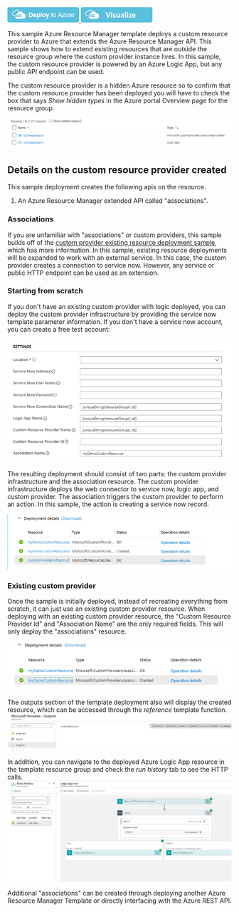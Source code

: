 <a href="https://portal.azure.com/#create/Microsoft.Template/uri/https%3A%2F%2Fraw.githubusercontent.com%2Fjjbfour%2Fazure-quickstart-templates%2Fmaster%2F301-managed-application-servicenow-tickets%2Fazuredeploy.json" target="_blank">
    <img src="https://raw.githubusercontent.com/Azure/azure-quickstart-templates/master/1-CONTRIBUTION-GUIDE/images/deploytoazure.png"/>
</a>
<a href="http://armviz.io/#/?load=https%3A%2F%2Fraw.githubusercontent.com%2Fjjbfour%2Fazure-quickstart-templates%2Fmaster%2F301-managed-application-servicenow-tickets%2Fazuredeploy.json" target="_blank">
    <img src="https://raw.githubusercontent.com/Azure/azure-quickstart-templates/master/1-CONTRIBUTION-GUIDE/images/visualizebutton.png"/>
</a>

This sample Azure Resource Manager template deploys a custom resource provider to Azure that extends the Azure Resource Manager API. This sample shows how to extend existing resources that are outside the resource group where the custom provider instance lives. In this sample, the custom resource provider is powered by an Azure Logic App, but any public API endpoint can be used.

The custom resource provider is a hidden Azure resource so to confirm that the custom resource provider has been deployed you will have to check the box that says *Show hidden types* in the Azure portal Overview page for the resource group.

![](images/showhidden.png)

## Details on the custom resource provider created

This sample deployment creates the following apis on the resource.

1) An Azure Resource Manager extended API called "associations".

### Associations

If you are unfamiliar with "associations" or custom providers, this sample builds off of the [custom provider existing resource deployment sample](../101-custom-rp-existing-resource-deployments\README.md), which has more information. In this sample, existing resource deployments will be expanded to work with an external service. In this case, the custom provider creates a connection to service now. However, any service or public HTTP endpoint can be used as an extension.

### Starting from scratch

If you don't have an existing custom provider with logic deployed, you can deploy the custom provider infrastructure by providing the service now template parameter information. If you don't have a service now account, you can create a free test account:

![](images/customprovidertemplateparameters.PNG)

The resulting deployment should consist of two parts: the custom provider infrastructure and the association resource. The custom provider infrastructure deploys the web connector to service now, logic app, and custom provider. The association triggers the custom provider to perform an action. In this sample, the action is creating a service now record.

![](images/createdcustomprovider.PNG)

### Existing custom provider

Once the sample is initially deployed, instead of recreating everything from scratch, it can just use an existing custom provider resource. When deploying with an existing custom provider resource, the "Custom Resource Provider Id" and "Association Name" are the only required fields. This will only deploy the "associations" resource.

![](images/createdassociationresource.PNG)

The outputs section of the template deployment also will display the created resource, which can be accessed through the *reference* template function.
![](images/customresourcetemplateoutput.png)

In addition, you can navigate to the deployed Azure Logic App resource in the template resource group and check the *run history* tab to see the HTTP calls.
![](images/logicapprun.png)

Additional "associations" can be created through deploying another Azure Resource Manager Template or directly interfacing with the Azure REST API.
